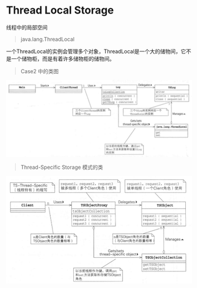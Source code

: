 # Thread Local Storage
线程中的局部空间

> java.lang.ThreadLocal

一个ThreadLocal的实例会管理多个对象，ThreadLocal是一个大的储物间，它不是一个储物柜，而是有着许多储物柜的储物间。

> Case2 中的类图

![img.png](case2/img.png)

> Thread-Specific Storage 模式的类

![img.png](TS-storage.png)
